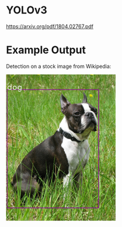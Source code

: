 # YOLOv3

https://arxiv.org/pdf/1804.02767.pdf

# Example Output

Detection on a stock image from Wikipedia:

<img src="https://github.com/benjaminrwilson/yolov3/blob/master/results/Boston_Terrier_male.jpg" width="300">  
